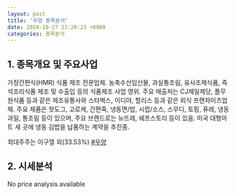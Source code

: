 ```yaml
---
layout: post
title: '우양 종목분석'
date: 2024-10-27 21:20:23 +0900
categories: 종목분석
---
```


## 1. 종목개요 및 주요사업

가정간편식(HMR) 식품 제조 전문업체. 농축수산임산물, 과실통조림, 유사조제식품, 즉석조리식품 제조 및 수출입 등의 식품제조 사업 영위. 주요 매출처는 CJ제일제당, 풀무원식품 등과 같은 제조유통사와 스타벅스, 이디야, 할리스 등과 같은 외식 프랜차이즈업체. 주요 제품은 핫도그, 고로케, 간편죽, 냉동면/밥, 시럽/소스, 스무디, 토핑, 퓨레, 냉동과일, 통조림 등이 있으며, 주요 브랜드로는 뉴뜨레, 쉐프스토리 등이 있음. 미국 대형마트 세 곳에 냉동 김밥을 납품하는 계약을 추진중.

최대주주는 이구열 외(33.53%)
[#우양](#)

## 2. 시세분석

No price analysis available
